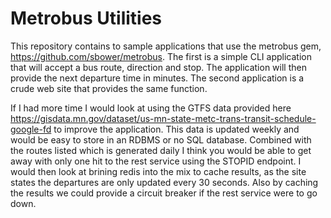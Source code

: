 # Metrobus Utilities

This repository contains to sample applications that use the metrobus gem, https://github.com/sbower/metrobus.  The first is a simple CLI application that will accept a bus route, direction and stop.  The application will then provide the next departure time in minutes.  The second application is a crude web site that provides the same function.

If I had more time I would look at using the GTFS data provided here https://gisdata.mn.gov/dataset/us-mn-state-metc-trans-transit-schedule-google-fd to improve the application.  This data is updated weekly and would be easy to store in an RDBMS or no SQL database.  Combined with the routes listed which is generated daily I think you would be able to get away with only one hit to the rest service using the STOPID endpoint.  I would then look at brining redis into the mix to cache results, as the site states the departures are only updated every 30 seconds.  Also by caching the results we could provide a circuit breaker if the rest service were to go down.
